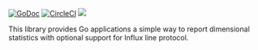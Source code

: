 [![GoDoc](https://godoc.org/github.com/itzg/go-metrics?status.svg)](https://godoc.org/github.com/itzg/go-metrics)
[![CircleCI](https://circleci.com/gh/itzg/go-metrics.svg?style=svg)](https://circleci.com/gh/itzg/go-metrics)
[![](https://img.shields.io/badge/go.dev-module-007D9C)](https://pkg.go.dev/github.com/itzg/go-metrics)

This library provides Go applications a simple way to report dimensional statistics with optional support for Influx line protocol.

